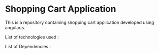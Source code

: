 Shopping Cart Application
================

This is a repository containing shopping cart application developed using angularjs.

List of technologies used :


List of Dependencies :


